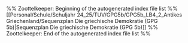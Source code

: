 %% Zoottelkeeper: Beginning of the autogenerated index file list  %%
 [[Personal/Schule/Schuljahr 24_25/TUV/GPG5b/GPG5b_LB4_2_Antikes Griechenland/Sequenzplan Die griechische Demokratie (GPG 5b)|Sequenzplan Die griechische Demokratie (GPG 5b)]]
%% Zoottelkeeper: End of the autogenerated index file list  %%
